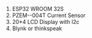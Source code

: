 01. ESP32 WROOM 32S
2. PZEM--004T Current Sensor
3. 20*4 LCD Display with I2c
4. Blynk or thinkspeak
